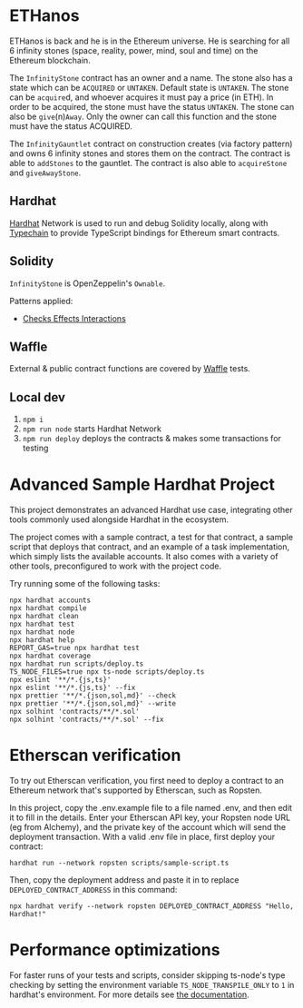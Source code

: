 # ETHanos

ETHanos is back and he is in the Ethereum universe. He is searching for all 6 infinity stones
(space, reality, power, mind, soul and time) on the Ethereum blockchain.

The `InfinityStone` contract has an owner and a name. The stone also has a state which
can be `ACQUIRED` or `UNTAKEN`. Default state is `UNTAKEN`. The stone can be `acquire`d, and whoever acquires it must pay a price (in ETH). In
order to be acquired, the stone must have the status `UNTAKEN`. The stone can also be `give`(n)`Away`. Only the owner can call this function and the
stone must have the status ACQUIRED.

The `InfinityGauntlet` contract on construction creates (via factory pattern) and owns 6 infinity stones and stores them on the contract. The contract is
able to `addStones` to the gauntlet. The contract is also able to `acquireStone` and `giveAwayStone`.

## Hardhat

[Hardhat](https://hardhat.org/) Network is used to run and debug Solidity locally, along with [Typechain](https://github.com/ethereum-ts/TypeChain) to provide TypeScript bindings for Ethereum smart contracts.

## Solidity

`InfinityStone` is OpenZeppelin's `Ownable`.

Patterns applied:

- [Checks Effects Interactions](https://fravoll.github.io/solidity-patterns/checks_effects_interactions.html)

## Waffle

External & public contract functions are covered by [Waffle](https://ethereum-waffle.readthedocs.io) tests.

## Local dev

1. `npm i`
2. `npm run node` starts Hardhat Network
3. `npm run deploy` deploys the contracts & makes some transactions for testing

# Advanced Sample Hardhat Project

This project demonstrates an advanced Hardhat use case, integrating other tools commonly used alongside Hardhat in the ecosystem.

The project comes with a sample contract, a test for that contract, a sample script that deploys that contract, and an example of a task implementation, which simply lists the available accounts. It also comes with a variety of other tools, preconfigured to work with the project code.

Try running some of the following tasks:

```shell
npx hardhat accounts
npx hardhat compile
npx hardhat clean
npx hardhat test
npx hardhat node
npx hardhat help
REPORT_GAS=true npx hardhat test
npx hardhat coverage
npx hardhat run scripts/deploy.ts
TS_NODE_FILES=true npx ts-node scripts/deploy.ts
npx eslint '**/*.{js,ts}'
npx eslint '**/*.{js,ts}' --fix
npx prettier '**/*.{json,sol,md}' --check
npx prettier '**/*.{json,sol,md}' --write
npx solhint 'contracts/**/*.sol'
npx solhint 'contracts/**/*.sol' --fix
```

# Etherscan verification

To try out Etherscan verification, you first need to deploy a contract to an Ethereum network that's supported by Etherscan, such as Ropsten.

In this project, copy the .env.example file to a file named .env, and then edit it to fill in the details. Enter your Etherscan API key, your Ropsten node URL (eg from Alchemy), and the private key of the account which will send the deployment transaction. With a valid .env file in place, first deploy your contract:

```shell
hardhat run --network ropsten scripts/sample-script.ts
```

Then, copy the deployment address and paste it in to replace `DEPLOYED_CONTRACT_ADDRESS` in this command:

```shell
npx hardhat verify --network ropsten DEPLOYED_CONTRACT_ADDRESS "Hello, Hardhat!"
```

# Performance optimizations

For faster runs of your tests and scripts, consider skipping ts-node's type checking by setting the environment variable `TS_NODE_TRANSPILE_ONLY` to `1` in hardhat's environment. For more details see [the documentation](https://hardhat.org/guides/typescript.html#performance-optimizations).
